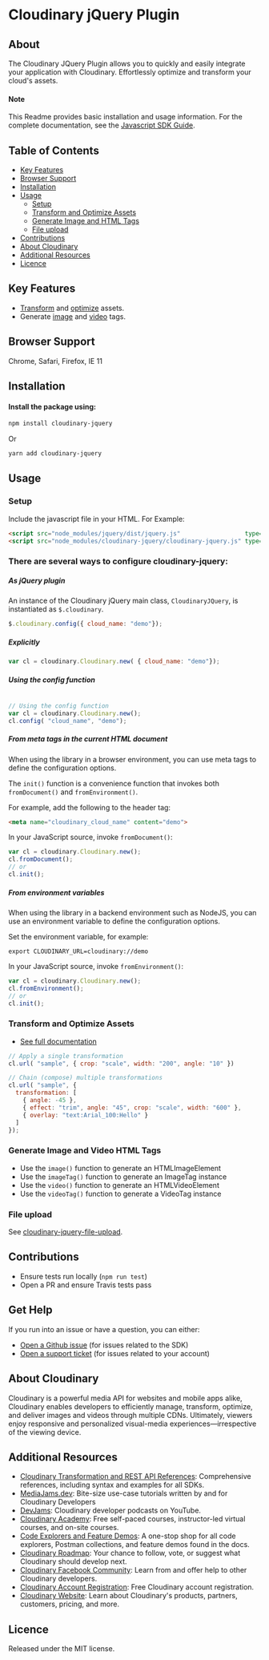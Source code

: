 Cloudinary jQuery Plugin
=======================================

## About
The Cloudinary JQuery Plugin allows you to quickly and easily integrate your application with Cloudinary.
Effortlessly optimize and transform your cloud's assets.

#### Note
This Readme provides basic installation and usage information.
For the complete documentation, see the [Javascript SDK Guide](https://cloudinary.com/documentation/jquery_integration).


## Table of Contents
- [Key Features](#key-features)
- [Browser Support](#Browser-Support)
- [Installation](#installation)
- [Usage](#usage)
    - [Setup](#Setup)
    - [Transform and Optimize Assets](#Transform-and-Optimize-Assets)
    - [Generate Image and HTML Tags](#Generate-Image-and-Video-HTML-Tags)
    - [File upload](#File-upload)
- [Contributions](#Contributions)
- [About Cloudinary](#About-Cloudinary)
- [Additional Resources](#Additional-Resources)
- [Licence](#Licence)

## Key Features
- [Transform](https://cloudinary.com/documentation/jquery_video_manipulation#video_transformation_examples) and [optimize](https://cloudinary.com/documentation/jquery_image_manipulation#image_optimizations) assets.
- Generate [image](https://cloudinary.com/documentation/jquery_image_manipulation#deliver_and_transform_images) and [video](https://cloudinary.com/documentation/jquery_video_manipulation#video_element) tags.

## Browser Support
Chrome, Safari, Firefox, IE 11

## Installation
#### Install the package using:
```bash
npm install cloudinary-jquery
```
Or
```bash
yarn add cloudinary-jquery
```

## Usage
### Setup
Include the javascript file in your HTML. For Example:
   ```html
   <script src="node_modules/jquery/dist/jquery.js"                  type="text/javascript"></script>
   <script src="node_modules/cloudinary-jquery/cloudinary-jquery.js" type="text/javascript"></script>
   ```

### There are several ways to configure cloudinary-jquery:

##### As jQuery plugin

An instance of the Cloudinary jQuery main class, `CloudinaryJQuery`, is instantiated as `$.cloudinary`.

```javascript
$.cloudinary.config({ cloud_name: "demo"});
```

##### Explicitly
```javascript
var cl = cloudinary.Cloudinary.new( { cloud_name: "demo"});
```

##### Using the config function
```javascript

// Using the config function
var cl = cloudinary.Cloudinary.new();
cl.config( "cloud_name", "demo");
```

##### From meta tags in the current HTML document
When using the library in a browser environment, you can use meta tags to define the configuration options.

The `init()` function is a convenience function that invokes both `fromDocument()` and `fromEnvironment()`.


For example, add the following to the header tag:
```html
<meta name="cloudinary_cloud_name" content="demo">
```

In your JavaScript source, invoke `fromDocument()`:
```javascript
var cl = cloudinary.Cloudinary.new();
cl.fromDocument();
// or
cl.init();
```

##### From environment variables

When using the library in a backend environment such as NodeJS, you can use an environment variable to define the configuration options.

Set the environment variable, for example:
```shell
export CLOUDINARY_URL=cloudinary://demo
```
In your JavaScript source, invoke `fromEnvironment()`:
```javascript
var cl = cloudinary.Cloudinary.new();
cl.fromEnvironment();
// or
cl.init();
```

### Transform and Optimize Assets
- [See full documentation](https://cloudinary.com/documentation/jquery_image_manipulation)

```javascript
// Apply a single transformation
cl.url( "sample", { crop: "scale", width: "200", angle: "10" })

// Chain (compose) multiple transformations
cl.url( "sample", {
  transformation: [
    { angle: -45 },
    { effect: "trim", angle: "45", crop: "scale", width: "600" },
    { overlay: "text:Arial_100:Hello" }
  ]
});
```

### Generate Image and Video HTML Tags
- Use the ```image()``` function to generate an HTMLImageElement
- Use the ```imageTag()``` function to generate an ImageTag instance
- Use the ```video()``` function to generate an HTMLVideoElement
- Use the ```videoTag()``` function to generate a VideoTag instance

### File upload
See [cloudinary-jquery-file-upload](https://github.com/cloudinary/cloudinary_js/pkg/cloudinary-jquery-file-upload).

## Contributions
- Ensure tests run locally (```npm run test```)
- Open a PR and ensure Travis tests pass

## Get Help
If you run into an issue or have a question, you can either:
- [Open a Github issue](https://github.com/CloudinaryLtd/cloudinary_js/issues)  (for issues related to the SDK)
- [Open a support ticket](https://cloudinary.com/contact) (for issues related to your account)

## About Cloudinary
Cloudinary is a powerful media API for websites and mobile apps alike, Cloudinary enables developers to efficiently manage, transform, optimize, and deliver images and videos through multiple CDNs. Ultimately, viewers enjoy responsive and personalized visual-media experiences—irrespective of the viewing device.

## Additional Resources
- [Cloudinary Transformation and REST API References](https://cloudinary.com/documentation/cloudinary_references): Comprehensive references, including syntax and examples for all SDKs.
- [MediaJams.dev](https://mediajams.dev/): Bite-size use-case tutorials written by and for Cloudinary Developers
- [DevJams](https://www.youtube.com/playlist?list=PL8dVGjLA2oMr09amgERARsZyrOz_sPvqw): Cloudinary developer podcasts on YouTube.
- [Cloudinary Academy](https://training.cloudinary.com/): Free self-paced courses, instructor-led virtual courses, and on-site courses.
- [Code Explorers and Feature Demos](https://cloudinary.com/documentation/code_explorers_demos_index): A one-stop shop for all code explorers, Postman collections, and feature demos found in the docs.
- [Cloudinary Roadmap](https://cloudinary.com/roadmap): Your chance to follow, vote, or suggest what Cloudinary should develop next.
- [Cloudinary Facebook Community](https://www.facebook.com/groups/CloudinaryCommunity): Learn from and offer help to other Cloudinary developers.
- [Cloudinary Account Registration](https://cloudinary.com/users/register/free): Free Cloudinary account registration.
- [Cloudinary Website](https://cloudinary.com): Learn about Cloudinary's products, partners, customers, pricing, and more.


## Licence
Released under the MIT license.
